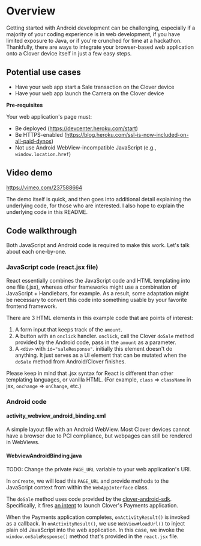 # Overview

Getting started with Android development can be challenging, especially if a majority of your coding experience is in web development, if you have limited exposure to Java, or if you're crunched for time at a hackathon. Thankfully, there are ways to integrate your browser-based web application onto a Clover device itself in just a few easy steps.

## Potential use cases
- Have your web app start a Sale transaction on the Clover device
- Have your web app launch the Camera on the Clover device

**Pre-requisites**

Your web application's page must:
- Be deployed (https://devcenter.heroku.com/start)
- Be HTTPS-enabled (https://blog.heroku.com/ssl-is-now-included-on-all-paid-dynos)
- Not use Android WebView-incompatible JavaScript (e.g., `window.location.href`)

## Video demo

https://vimeo.com/237588664

The demo itself is quick, and then goes into additional detail explaining the underlying code, for those who are interested. I also hope to explain the underlying code in this README.

## Code walkthrough

Both JavaScript and Android code is required to make this work. Let's talk about each one-by-one.

### JavaScript code (react.jsx file)

React essentially combines the JavaScript code and HTML templating into one file (.jsx), whereas other frameworks might use a combination of JavaScript + Handlebars, for example. As a result, some adaptation might be necessary to convert this code into something usable by your favorite frontend framework.

There are 3 HTML elements in this example code that are points of interest:

1. A form input that keeps track of the `amount`.
2. A button with an `onclick` handler. `onclick`, call the Clover `doSale` method provided by the Android code, pass in the `amount` as a parameter.
3. A `<div>` with `id="saleResponse"`. initially this element doesn't do anything. It just serves as a UI element that can be mutated when the `doSale` method from Android/Clover finishes.

Please keep in mind that .jsx syntax for React is different than other templating languages, or vanilla HTML. (For example, `class` => `className` in jsx, `onchange` => `onChange`, etc.)

### Android code

#### activity_webview_android_binding.xml

A simple layout file with an Android WebView. Most Clover devices cannot have a browser due to PCI compliance, but webpages can still be rendered in WebViews.

#### WebviewAndroidBinding.java

TODO: Change the private `PAGE_URL` variable to your web application's URl.

In `onCreate`, we will load this `PAGE_URL` and provide methods to the JavaScript context from within the `WebAppInterface` class.

The `doSale` method uses code provided by the [clover-android-sdk](https://github.com/clover/clover-android-sdk). Specifically, it fires [an intent](https://github.com/clover/clover-android-sdk/blob/ba1bc1e5ab0c2189108b3c4b6de6c79c4fb6065b/clover-android-sdk/src/main/java/com/clover/sdk/v1/Intents.java) to launch Clover's Payments application. 

When the Payments application completes, `onActivityResult()` is invoked as a callback. In `onActivityResult()`, we use `WebView#loadUrl()` to inject plain old JavaScript into the web application. In this case, we invoke the `window.onSaleResponse()` method that's provided in the `react.jsx` file.
